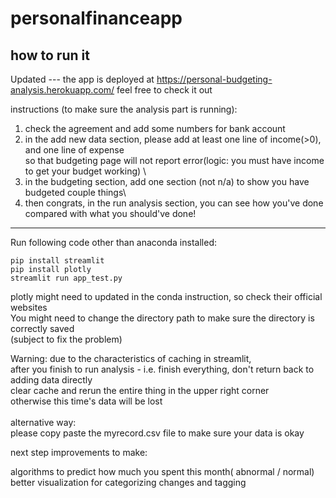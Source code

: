 # personalfinanceapp
## how to run it
Updated ---
the app is deployed at https://personal-budgeting-analysis.herokuapp.com/
feel free to check it out

instructions (to make sure the analysis part is running):
1. check the agreement and add some numbers for bank account
2. in the add new data section, please add at least one line of income(>0), and one line of expense\
so that budgeting page will not report error(logic: you must have income to get your budget working) \
3. in the budgeting section, add one section (not n/a) to show you have budgeted couple things\
4. then congrats, in the run analysis section, you can see how you've done compared with what you should've done!

_____________________________________

Run following code other than anaconda installed: 
```
pip install streamlit
pip install plotly
streamlit run app_test.py
```
plotly might need to updated in the conda instruction, so check their official websites \
You might need to change the directory path to make sure the directory is correctly saved \
(subject to fix the problem) 

Warning: 
due to the characteristics of caching in streamlit, \
after you finish to run analysis - i.e. finish everything, don't return back to adding data directly\
clear cache and rerun the entire thing in the upper right corner\
otherwise this time's data will be lost \
\
alternative way:\
please copy paste the myrecord.csv file to make sure your data is okay 

next step improvements to make: 

algorithms to predict how much you spent this month( abnormal / normal) \
better visualization for categorizing changes and tagging 